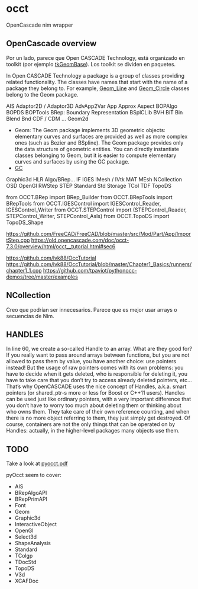 # occt
OpenCascade nim wrapper

## OpenCascade overview
Por un lado, parece que Open CASCADE Technology, está organizado en toolkit (por ejemplo [tkGeomBase](https://old.opencascade.com/doc/occt-7.3.0/refman/html/toolkit_tkgeombase.html)). Los toolkit se dividen en paquetes.

In Open CASCADE Technology a package is a group of classes providing related functionality. The classes have names that start with the name of a package they belong to. For example, [Geom_Line](https://old.opencascade.com/doc/occt-7.3.0/refman/html/class_geom___line.html) and [Geom_Circle](https://old.opencascade.com/doc/occt-7.3.0/refman/html/class_geom___circle.html) classes belong to the Geom package. 

AIS
Adaptor2D / Adaptor3D
AdvApp2Var
App
Approx
Aspect
BOPAlgo
BOPDS
BOPTools
BRep: Boundary Representation
BSplCLib
BVH
BiT
Bin
Blend
Bnd
CDF / CDM
...
Geom2d

- Geom: The Geom package implements 3D geometric objects: elementary curves and surfaces are provided as well as more complex ones (such as Bezier and BSpline). The Geom package provides only the data structure of geometric entities. You can directly instantiate classes belonging to Geom, but it is easier to compute elementary curves and surfaces by using the GC package. 
- [GC](https://old.opencascade.com/doc/occt-7.3.0/refman/html/package_gc.html)

Graphic3d
HLR Algo/BRep...
IF
IGES
IMesh / IVtk
MAT
MEsh
NCollection
OSD
OpenGl
RWStep
STEP
Standard
Std
Storage
TCol
TDF
TopoDS


from OCCT.BRep import BRep_Builder
from OCCT.BRepTools import BRepTools
from OCCT.IGESControl import IGESControl_Reader, IGESControl_Writer
from OCCT.STEPControl import (STEPControl_Reader, STEPControl_Writer,
                              STEPControl_AsIs)
from OCCT.TopoDS import TopoDS_Shape

https://github.com/FreeCAD/FreeCAD/blob/master/src/Mod/Part/App/ImportStep.cpp
https://old.opencascade.com/doc/occt-7.3.0/overview/html/occt__tutorial.html#sec6

https://github.com/lvk88/OccTutorial
https://github.com/lvk88/OccTutorial/blob/master/Chapter1_Basics/runners/chapter1_1.cpp
https://github.com/tpaviot/pythonocc-demos/tree/master/examples

## NCollection
Creo que podrían ser innecesarios. Parece que es mejor usar arrays o secuencias de Nim.
## HANDLES
In line 60, we create a so-called Handle to an array. What are they good for? If you really want to pass around arrays between functions, but you are not allowed to pass them by value, you have another choice: use pointers instead! But the usage of raw pointers comes with its own problems: you have to decide when it gets deleted, who is responsible for deleting it, you have to take care that you don’t try to access already deleted pointers, etc… That’s why OpenCASCADE uses the nice concept of Handles, a.k.a. smart pointers (or shared_ptr-s more or less for Boost or C++11 users). Handles can be used just like ordinary pointers, with a very important difference that you don’t have to worry too much about deleting them or thinking about who owns them. They take care of their own reference counting, and when there is no more object referring to them, they just simply get destroyed. Of course, containers are not the only things that can be operated on by Handles: actually, in the higher-level packages many objects use them.

## TODO
Take a look at [pyocct.pdf](https://buildmedia.readthedocs.org/media/pdf/pyocct/latest/pyocct.pdf)

pyOcct seem to cover:
- AIS
- BRepAlgoAPI
- BRepPrimAPI
- Font
- Geom
- Graphic3d
- InteractiveObject
- OpenGl
- Select3d
- ShapeAnalysis
- Standard
- TColgp
- TDocStd
- TopoDS
- V3d
- XCAFDoc